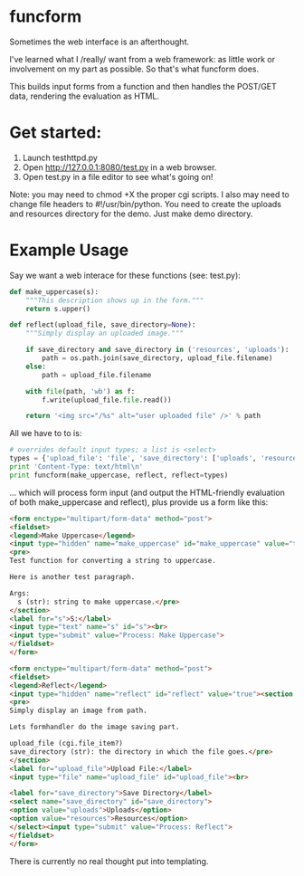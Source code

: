 funcform
===========

Sometimes the web interface is an afterthought.

I've learned what I /really/ want from a web framework: as little work or involvement on my part as possible. So that's what funcform does.

This builds input forms from a function and then handles the POST/GET data, rendering the evaluation as HTML.

# Get started:

1. Launch testhttpd.py
2. Open http://127.0.0.1:8080/test.py in a web browser.
3. Open test.py in a file editor to see what's going on!

Note: you may need to chmod +X the proper cgi scripts. I also may need to change file headers to #!/usr/bin/python. You need to create the uploads and resources directory for the demo. Just make demo directory.

# Example Usage

Say we want a web interace for these functions (see: test.py):

```python
def make_uppercase(s):
    """This description shows up in the form."""
    return s.upper()

def reflect(upload_file, save_directory=None):
    """Simply display an uploaded image."""

    if save_directory and save_directory in ('resources', 'uploads'):
        path = os.path.join(save_directory, upload_file.filename)
    else:
        path = upload_file.filename

    with file(path, 'wb') as f:
        f.write(upload_file.file.read())

    return '<img src="/%s" alt="user uploaded file" />' % path
```

All we have to to is:

```python
# overrides default input types; a list is <select>
types = {'upload_file': 'file', 'save_directory': ['uploads', 'resources'],}
print 'Content-Type: text/html\n'
print funcform(make_uppercase, reflect, reflect=types)
```

... which will process form input (and output the HTML-friendly evaluation of both make_uppercase and reflect), plus provide us a form like this:

```html
<form enctype="multipart/form-data" method="post">
<fieldset>
<legend>Make Uppercase</legend>
<input type="hidden" name="make_uppercase" id="make_uppercase" value="true"><section class="form-help">
<pre>
Test function for converting a string to uppercase.

Here is another test paragraph.

Args:
  s (str): string to make uppercase.</pre>
</section>
<label for="s">S:</label>
<input type="text" name="s" id="s"><br>
<input type="submit" value="Process: Make Uppercase">
</fieldset>
</form>

<form enctype="multipart/form-data" method="post">
<fieldset>
<legend>Reflect</legend>
<input type="hidden" name="reflect" id="reflect" value="true"><section class="form-help">
<pre>
Simply display an image from path.

Lets formhandler do the image saving part.

upload_file (cgi.file_item?)
save_directory (str): the directory in which the file goes.</pre>
</section>
<label for="upload_file">Upload File:</label>
<input type="file" name="upload_file" id="upload_file"><br>

<label for="save_directory">Save Directory</label>
<select name="save_directory" id="save_directory">
<option value="uploads">Uploads</option>
<option value="resources">Resources</option>
</select><input type="submit" value="Process: Reflect">
</fieldset>
</form>
```

There is currently no real thought put into templating.
